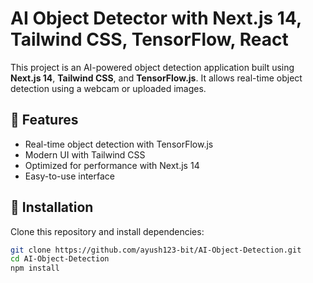 # AI Object Detector with Next.js 14, Tailwind CSS, TensorFlow, React  

This project is an AI-powered object detection application built using **Next.js 14**, **Tailwind CSS**, and **TensorFlow.js**. It allows real-time object detection using a webcam or uploaded images.

## 🚀 Features  
- Real-time object detection with TensorFlow.js  
- Modern UI with Tailwind CSS  
- Optimized for performance with Next.js 14  
- Easy-to-use interface  

## 📌 Installation  
Clone this repository and install dependencies:  
```bash
git clone https://github.com/ayush123-bit/AI-Object-Detection.git
cd AI-Object-Detection
npm install

